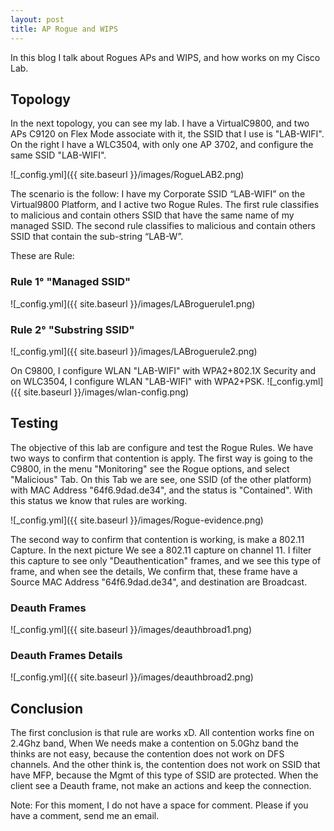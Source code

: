 ```yaml
---
layout: post
title: AP Rogue and WIPS
---
```


In this blog I talk about Rogues APs and WIPS, and how works on my Cisco Lab.

## Topology

In the next topology, you can see my lab. I have a VirtualC9800, and two APs C9120 on Flex Mode associate with it, the SSID that I use is "LAB-WIFI". On the right I have a WLC3504, with only one AP 3702, and configure the same SSID "LAB-WIFI".

![_config.yml]({{ site.baseurl }}/images/RogueLAB2.png)

The scenario is the follow:
I have my Corporate SSID “LAB-WIFI” on the Virtual9800 Platform, and I active two Rogue Rules. The first rule classifies to malicious and contain others SSID that have the same name of my managed SSID. The second rule classifies to malicious and contain others SSID that contain the sub-string “LAB-W”.

These are Rule:

### Rule 1° "Managed SSID"
![_config.yml]({{ site.baseurl }}/images/LABroguerule1.png)

### Rule 2° "Substring SSID"
![_config.yml]({{ site.baseurl }}/images/LABroguerule2.png)


On C9800, I configure WLAN "LAB-WIFI"  with WPA2+802.1X Security and on WLC3504, I configure WLAN "LAB-WIFI" with WPA2+PSK.
![_config.yml]({{ site.baseurl }}/images/wlan-config.png)

## Testing
The objective of this lab are configure and test the Rogue Rules. We have two ways to confirm that contention is apply.
The first way is going to the C9800, in the menu "Monitoring" see the Rogue options, and select "Malicious" Tab. On this Tab we are see, one SSID (of the other platform) with MAC Address "64f6.9dad.de34", and the status is "Contained". With this status we know that rules are working.

![_config.yml]({{ site.baseurl }}/images/Rogue-evidence.png)


The second way to confirm that contention is working, is make a 802.11 Capture. In the next picture We see a 802.11 capture on channel 11. I filter this capture to see only "Deauthentication" frames, and we see this type of frame, and when see the details, We confirm that, these frame have a Source MAC Address "64f6.9dad.de34", and destination are Broadcast.

### Deauth Frames
![_config.yml]({{ site.baseurl }}/images/deauthbroad1.png)

### Deauth Frames Details
![_config.yml]({{ site.baseurl }}/images/deauthbroad2.png)


## Conclusion
The first conclusion is that rule are works xD. All contention works fine on 2.4Ghz band, When We needs make a contention on 5.0Ghz band the thinks are not easy, because the contention does not work on DFS channels. And the other think is, the contention does not work on SSID that have MFP, because the Mgmt of this type of SSID are protected. When the client see a Deauth frame, not make an actions and keep the connection.

Note: For this moment, I do not have a space for comment. Please if you have a comment, send me an email.


